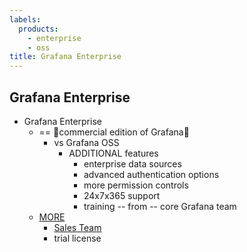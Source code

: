 ```yaml
---
labels:
  products:
    - enterprise
    - oss
title: Grafana Enterprise
---
```


## Grafana Enterprise

* Grafana Enterprise
  * == 👀commercial edition of Grafana👀
    * vs Grafana OSS
      * ADDITIONAL features
        * enterprise data sources
        * advanced authentication options
        * more permission controls
        * 24x7x365 support
        * training -- from -- core Grafana team
  * [MORE](https://grafana.com/enterprise)
    * [Sales Team](https://grafana.com/contact?about=grafana-enterprise-stack)
    * trial license
